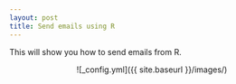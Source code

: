 ```yaml
---
layout: post
title: Send emails using R
---
```


This will show you how to send emails from R.


<p align="center">
  ![_config.yml]({{ site.baseurl }}/images/)
</p>



